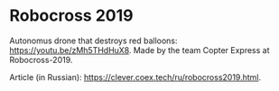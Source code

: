 # Robocross 2019

Autonomus drone that destroys red balloons: https://youtu.be/zMh5THdHuX8. Made by the team Copter Express at Robocross-2019.

Article (in Russian): https://clever.coex.tech/ru/robocross2019.html.
